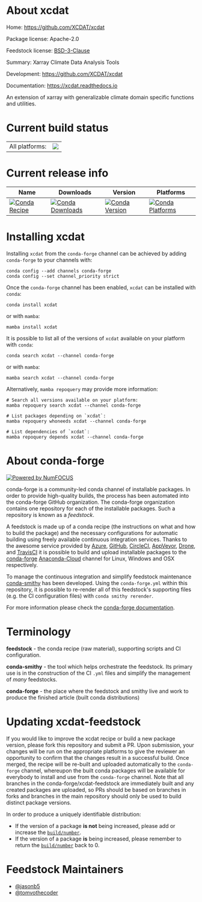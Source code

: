 About xcdat
===========

Home: https://github.com/XCDAT/xcdat

Package license: Apache-2.0

Feedstock license: [BSD-3-Clause](https://github.com/conda-forge/xcdat-feedstock/blob/main/LICENSE.txt)

Summary: Xarray Climate Data Analysis Tools

Development: https://github.com/XCDAT/xcdat

Documentation: https://xcdat.readthedocs.io

An extension of xarray with generalizable climate domain specific functions and utilities.


Current build status
====================


<table><tr><td>All platforms:</td>
    <td>
      <a href="https://dev.azure.com/conda-forge/feedstock-builds/_build/latest?definitionId=14179&branchName=main">
        <img src="https://dev.azure.com/conda-forge/feedstock-builds/_apis/build/status/xcdat-feedstock?branchName=main">
      </a>
    </td>
  </tr>
</table>

Current release info
====================

| Name | Downloads | Version | Platforms |
| --- | --- | --- | --- |
| [![Conda Recipe](https://img.shields.io/badge/recipe-xcdat-green.svg)](https://anaconda.org/conda-forge/xcdat) | [![Conda Downloads](https://img.shields.io/conda/dn/conda-forge/xcdat.svg)](https://anaconda.org/conda-forge/xcdat) | [![Conda Version](https://img.shields.io/conda/vn/conda-forge/xcdat.svg)](https://anaconda.org/conda-forge/xcdat) | [![Conda Platforms](https://img.shields.io/conda/pn/conda-forge/xcdat.svg)](https://anaconda.org/conda-forge/xcdat) |

Installing xcdat
================

Installing `xcdat` from the `conda-forge` channel can be achieved by adding `conda-forge` to your channels with:

```
conda config --add channels conda-forge
conda config --set channel_priority strict
```

Once the `conda-forge` channel has been enabled, `xcdat` can be installed with `conda`:

```
conda install xcdat
```

or with `mamba`:

```
mamba install xcdat
```

It is possible to list all of the versions of `xcdat` available on your platform with `conda`:

```
conda search xcdat --channel conda-forge
```

or with `mamba`:

```
mamba search xcdat --channel conda-forge
```

Alternatively, `mamba repoquery` may provide more information:

```
# Search all versions available on your platform:
mamba repoquery search xcdat --channel conda-forge

# List packages depending on `xcdat`:
mamba repoquery whoneeds xcdat --channel conda-forge

# List dependencies of `xcdat`:
mamba repoquery depends xcdat --channel conda-forge
```


About conda-forge
=================

[![Powered by
NumFOCUS](https://img.shields.io/badge/powered%20by-NumFOCUS-orange.svg?style=flat&colorA=E1523D&colorB=007D8A)](https://numfocus.org)

conda-forge is a community-led conda channel of installable packages.
In order to provide high-quality builds, the process has been automated into the
conda-forge GitHub organization. The conda-forge organization contains one repository
for each of the installable packages. Such a repository is known as a *feedstock*.

A feedstock is made up of a conda recipe (the instructions on what and how to build
the package) and the necessary configurations for automatic building using freely
available continuous integration services. Thanks to the awesome service provided by
[Azure](https://azure.microsoft.com/en-us/services/devops/), [GitHub](https://github.com/),
[CircleCI](https://circleci.com/), [AppVeyor](https://www.appveyor.com/),
[Drone](https://cloud.drone.io/welcome), and [TravisCI](https://travis-ci.com/)
it is possible to build and upload installable packages to the
[conda-forge](https://anaconda.org/conda-forge) [Anaconda-Cloud](https://anaconda.org/)
channel for Linux, Windows and OSX respectively.

To manage the continuous integration and simplify feedstock maintenance
[conda-smithy](https://github.com/conda-forge/conda-smithy) has been developed.
Using the ``conda-forge.yml`` within this repository, it is possible to re-render all of
this feedstock's supporting files (e.g. the CI configuration files) with ``conda smithy rerender``.

For more information please check the [conda-forge documentation](https://conda-forge.org/docs/).

Terminology
===========

**feedstock** - the conda recipe (raw material), supporting scripts and CI configuration.

**conda-smithy** - the tool which helps orchestrate the feedstock.
                   Its primary use is in the construction of the CI ``.yml`` files
                   and simplify the management of *many* feedstocks.

**conda-forge** - the place where the feedstock and smithy live and work to
                  produce the finished article (built conda distributions)


Updating xcdat-feedstock
========================

If you would like to improve the xcdat recipe or build a new
package version, please fork this repository and submit a PR. Upon submission,
your changes will be run on the appropriate platforms to give the reviewer an
opportunity to confirm that the changes result in a successful build. Once
merged, the recipe will be re-built and uploaded automatically to the
`conda-forge` channel, whereupon the built conda packages will be available for
everybody to install and use from the `conda-forge` channel.
Note that all branches in the conda-forge/xcdat-feedstock are
immediately built and any created packages are uploaded, so PRs should be based
on branches in forks and branches in the main repository should only be used to
build distinct package versions.

In order to produce a uniquely identifiable distribution:
 * If the version of a package **is not** being increased, please add or increase
   the [``build/number``](https://docs.conda.io/projects/conda-build/en/latest/resources/define-metadata.html#build-number-and-string).
 * If the version of a package **is** being increased, please remember to return
   the [``build/number``](https://docs.conda.io/projects/conda-build/en/latest/resources/define-metadata.html#build-number-and-string)
   back to 0.

Feedstock Maintainers
=====================

* [@jasonb5](https://github.com/jasonb5/)
* [@tomvothecoder](https://github.com/tomvothecoder/)

